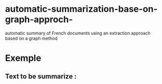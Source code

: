 # automatic-summarization-base-on-graph-approch-
automatic summary of French documents using an extraction approach based on a graph method
# Exemple
## Text to be summarize :

